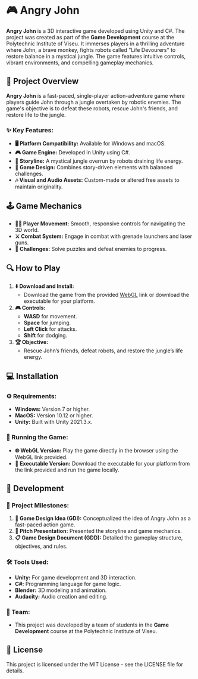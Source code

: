 # 🎮 Angry John

**Angry John** is a 3D interactive game developed using Unity and C#. The project was created as part of the **Game Development** course at the Polytechnic Institute of Viseu. It immerses players in a thrilling adventure where John, a brave monkey, fights robots called "Life Devourers" to restore balance in a mystical jungle. The game features intuitive controls, vibrant environments, and compelling gameplay mechanics.

## 📖 Project Overview

**Angry John** is a fast-paced, single-player action-adventure game where players guide John through a jungle overtaken by robotic enemies. The game's objective is to defeat these robots, rescue John's friends, and restore life to the jungle.

### ✨ Key Features:
- **🖥️ Platform Compatibility:** Available for Windows and macOS.
- **🎮 Game Engine:** Developed in Unity using C#.
- **📜 Storyline:** A mystical jungle overrun by robots draining life energy.
- **🎨 Game Design:** Combines story-driven elements with balanced challenges.
- **🎶 Visual and Audio Assets:** Custom-made or altered free assets to maintain originality.

## 🕹️ Game Mechanics

- **🚶‍♂️ Player Movement:** Smooth, responsive controls for navigating the 3D world.
- **⚔️ Combat System:** Engage in combat with grenade launchers and laser guns.
- **🧩 Challenges:** Solve puzzles and defeat enemies to progress.

## 🔍 How to Play

1. **⬇️ Download and Install:**
   - Download the game from the provided [WebGL](#) link or download the executable for your platform.
2. **🎮 Controls:**
   - **WASD** for movement.
   - **Space** for jumping.
   - **Left Click** for attacks.
   - **Shift** for dodging.
3. **🏆 Objective:**
   - Rescue John’s friends, defeat robots, and restore the jungle’s life energy.

## 💻 Installation

### ⚙️ Requirements:
- **Windows:** Version 7 or higher.
- **MacOS:** Version 10.12 or higher.
- **Unity:** Built with Unity 2021.3.x.

### 🚀 Running the Game:
- **🌐 WebGL Version:** Play the game directly in the browser using the WebGL link provided.
- **📂 Executable Version:** Download the executable for your platform from the link provided and run the game locally.

## 🔨 Development

### 📅 Project Milestones:
1. **📝 Game Design Idea (GDI):** Conceptualized the idea of Angry John as a fast-paced action game.
2. **🎤 Pitch Presentation:** Presented the storyline and game mechanics.
3. **📋 Game Design Document (GDD):** Detailed the gameplay structure, objectives, and rules.

### 🛠️ Tools Used:
- **Unity:** For game development and 3D interaction.
- **C#:** Programming language for game logic.
- **Blender:** 3D modeling and animation.
- **Audacity:** Audio creation and editing.

### 👥 Team:
- This project was developed by a team of students in the **Game Development** course at the Polytechnic Institute of Viseu.

## 📜 License

This project is licensed under the MIT License - see the LICENSE file for details.
